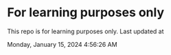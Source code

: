 # For learning purposes only
This repo is for learning purposes only.
Last updated at

Monday, January 15, 2024 4:56:26 AM

